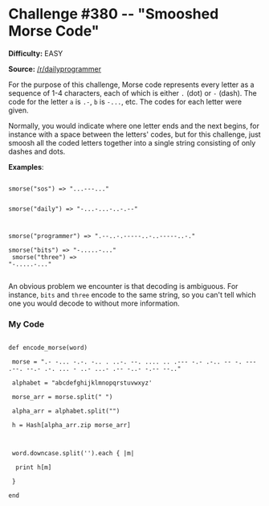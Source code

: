 # Challenge #380 -- "Smooshed Morse Code"
**Difficulty:** EASY

**Source:** [/r/dailyprogrammer](https://www.reddit.com/r/dailyprogrammer/comments/cmd1hb/20190805_challenge_380_easy_smooshed_morse_code_1/)

For the purpose of this challenge, Morse code represents every letter as a sequence of 1-4 characters, each of which is either `.` (dot) or `-` (dash). The code for the letter `a` is `.-`, `b` is `-...`, etc. The codes for each letter were given.

Normally, you would indicate where one letter ends and the next begins, for instance with a space between the letters' codes, but for this challenge, just smoosh all the coded letters together into a single string consisting of only dashes and dots.

**Examples**:

<code>
smorse("sos") => "...---..."

smorse("daily") => "-...-...-..-.--"

smorse("programmer") => ".--..-.-----..-..-----..-."<br>
smorse("bits") => "-.....-..."<br>
smorse("three") => "-.....-..."<br>
</code>

An obvious problem we encounter is that decoding is ambiguous. For instance, `bits` and `three` encode to the same string, so you can't tell which one you would decode to without more information.

### My Code
<code>
def encode_morse(word)<br>
&#160;morse = ".- -... -.-. -.. . ..-. --. .... .. .--- -.- .-.. -- -. --- .--. --.- .-. ... - ..- ...- .-- -..- -.-- --.."<br>
&#160;alphabet = "abcdefghijklmnopqrstuvwxyz'<br>
&#160;morse_arr = morse.split(" ")<br>
&#160;alpha_arr = alphabet.split("")<br>
&#160;h = Hash[alpha_arr.zip morse_arr]<br>
 <br> 
&#160;word.downcase.split('').each { |m|<br>
&#160;&#160;print h[m]<br>
&#160;}<br>
end
</code>

